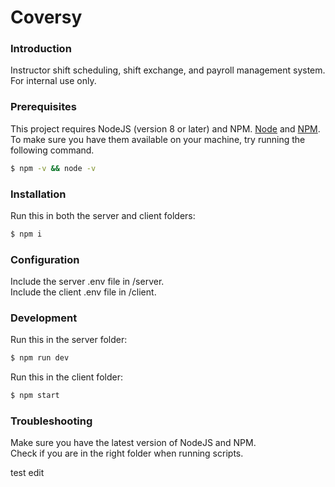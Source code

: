 # Coversy

### Introduction

Instructor shift scheduling, shift exchange, and payroll management system. For internal use only.

### Prerequisites

This project requires NodeJS (version 8 or later) and NPM.
[Node](http://nodejs.org/) and [NPM](https://npmjs.org/).
To make sure you have them available on your machine,
try running the following command.

```sh
$ npm -v && node -v
```

### Installation

Run this in both the server and client folders:

```sh
$ npm i
```

### Configuration

Include the server .env file in /server. <br>
Include the client .env file in /client.

### Development

Run this in the server folder:

```sh
$ npm run dev
```

Run this in the client folder:

```sh
$ npm start
```

### Troubleshooting

Make sure you have the latest version of NodeJS and NPM. <br>
Check if you are in the right folder when running scripts.

test edit
